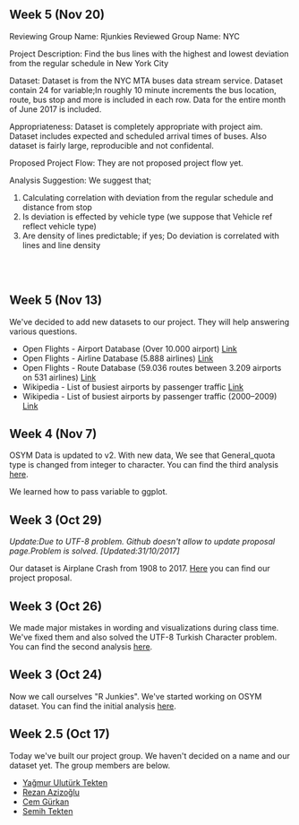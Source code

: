 ## Week 5  (Nov 20)

Reviewing Group Name: Rjunkies
Reviewed Group Name: NYC

Project Description:
Find the bus lines with the highest and lowest deviation from the regular schedule in New York City

Dataset:
Dataset is from the NYC MTA buses data stream service. 
Dataset contain 24 for variable;In roughly 10 minute increments the bus location, route, bus stop and more is included in each row. 
Data for the entire month of June 2017 is included.

Appropriateness:
Dataset is completely appropriate with project aim.
Dataset includes expected and scheduled arrival times of buses.
Also dataset is fairly large, reproducible and not confidental.

Proposed Project Flow:
They are not proposed project flow yet.

Analysis Suggestion:
We suggest that;
1. Calculating correlation with deviation from the regular schedule and distance from stop
2. Is deviation is effected by vehicle type (we suppose that Vehicle ref reflect vehicle type)
3. Are density of lines predictable; if yes; Do deviation is correlated with lines and line density

<br><br>

## Week 5  (Nov 13)

We've decided to add new datasets to our project. They will help answering various questions.

+ Open Flights - Airport Database (Over 10.000 airport) [Link](https://openflights.org/data.html#airport)
+ Open Flights - Airline Database (5.888 airlines) [Link](https://openflights.org/data.html#airline)
+ Open Flights - Route Database (59.036 routes between 3.209 airports on 531 airlines) [Link](https://openflights.org/data.html#route)
+ Wikipedia - List of busiest airports by passenger traffic [Link](http://www.0wikipedia.org/index.php?q=aHR0cHM6Ly9lbi53aWtpcGVkaWEub3JnL3dpa2kvTGlzdF9vZl9idXNpZXN0X2FpcnBvcnRzX2J5X3Bhc3Nlbmdlcl90cmFmZmlj)
+ Wikipedia - List of busiest airports by passenger traffic (2000–2009) [Link](http://www.0wikipedia.org/index.php?q=aHR0cHM6Ly9lbi53aWtpcGVkaWEub3JnL3dpa2kvTGlzdF9vZl9idXNpZXN0X2FpcnBvcnRzX2J5X3Bhc3Nlbmdlcl90cmFmZmljXygyMDAwJUUyJTgwJTkzMjAwOSk)

## Week 4  (Nov 7)

OSYM Data is updated to v2. With new data, We see that General_quota type is changed from integer to character. 
You can find the third analysis [here](files/Analysis3.html).

We learned how to pass variable to ggplot.

## Week 3  (Oct 29)

*Update:Due to UTF-8 problem. Github doesn't allow to update proposal page.Problem is solved. [Updated:31/10/2017]*

Our dataset is Airplane Crash from 1908 to 2017. [Here](files/AviationCrashProposal.html) you can find our project proposal.

## Week 3  (Oct 26)

We made major mistakes in wording and visualizations during class time. We've fixed them and also solved the UTF-8 Turkish Character problem. You can find the second analysis [here](files/analysis2.html).

## Week 3  (Oct 24)

Now we call ourselves "R Junkies". We've started working on OSYM dataset. You can find the initial analysis [here](files/analysis1.html).


## Week 2.5 (Oct 17)

Today we've built our project group. We haven't decided on a name and our dataset yet. The group members are below.

+ [Yağmur Ulutürk Tekten](https://mef-bda503.github.io/pj-uluturktekteny/)
+ [Rezan Azizoğlu](https://mef-bda503.github.io/pj-rezan/)
+ [Cem Gürkan](https://mef-bda503.github.io/pj-gurkanc/)
+ [Semih Tekten](https://mef-bda503.github.io/pj-tektens/)
